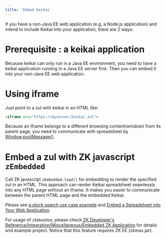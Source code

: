 ```yaml
---
title: 'Embed Keikai'
---
```


If you have a non-Java EE web application (e.g. a Node.js application) and intend to include Keikai into your application, there are 2 ways:

# Prerequisite : a keikai application
Because keikai can only run in a Java EE environment, you need to have a keikai application running in a Java EE server first. Then you can embed it into your non-Java EE web application.

# Using iframe
Just point to a zul with keikai in an HTML like:

```html
<iframe src="https://myserver/keikai.zul">
```

Because an iframe belongs to a different browsing content(window) from its parent page, you need to communicate with spreadsheet by [Window.postMessage()](https://developer.mozilla.org/en-US/docs/Web/API/Window/postMessage).


# Embed a zul with ZK javascript `zEmbedded`
Call ZK javascript `zEmbedded.load()` for embedding to render the specified zul in an HTML. This approach can render Keikai spreadsheet seamlessly into any HTML page without an iframe. It makes you easier to communicate between the parent HTML page and the embedded Keikai. 

Please see [a stock search use case example](https://github.com/keikai/dev-ref/blob/master/src/main/webapp/useCase/stock-search.html) and [Embed a Spreadsheet into Your Web Application](https://keikai.io/blog/p/embed-a-spreadsheet-into-your-web-app.html).

For usage of `zEmbedded`, please check [ZK Developer's Reference/Integration/Miscellaneous/Embedded ZK Application](https://www.zkoss.org/wiki/ZK_Developer%27s_Reference/Integration/Miscellaneous/Embedded_ZK_Application) for details and example project. Notice that this feature requires ZK EE (zkmax.jar).

